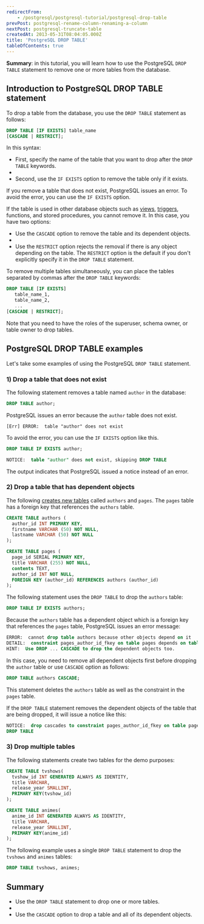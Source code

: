 ```yaml
---
redirectFrom:
    - /postgresql/postgresql-tutorial/postgresql-drop-table
prevPost: postgresql-rename-column-renaming-a-column
nextPost: postgresql-truncate-table
createdAt: 2013-05-31T08:04:05.000Z
title: 'PostgreSQL DROP TABLE'
tableOfContents: true
---
```



**Summary**: in this tutorial, you will learn how to use the PostgreSQL `DROP TABLE` statement to remove one or more tables from the database.

## Introduction to PostgreSQL DROP TABLE statement

To drop a table from the database, you use the `DROP TABLE` statement as follows:

```sql
DROP TABLE [IF EXISTS] table_name
[CASCADE | RESTRICT];
```

In this syntax:

- First, specify the name of the table that you want to drop after the `DROP TABLE` keywords.
-
- Second, use the `IF EXISTS` option to remove the table only if it exists.

If you remove a table that does not exist, PostgreSQL issues an error. To avoid the error, you can use the `IF EXISTS` option.

If the table is used in other database objects such as [views](/postgresql/postgresql-views), [triggers](/postgresql/postgresql-triggers/enable-triggers), functions, and stored procedures, you cannot remove it. In this case, you have two options:

- Use the `CASCADE` option to remove the table and its dependent objects.
-
- Use the `RESTRICT` option rejects the removal if there is any object depending on the table. The `RESTRICT` option is the default if you don't explicitly specify it in the `DROP TABLE` statement.

To remove multiple tables simultaneously, you can place the tables separated by commas after the `DROP TABLE` keywords:

```sql
DROP TABLE [IF EXISTS]
   table_name_1,
   table_name_2,
   ...
[CASCADE | RESTRICT];
```

Note that you need to have the roles of the superuser, schema owner, or table owner to drop tables.

## PostgreSQL DROP TABLE examples

Let's take some examples of using the PostgreSQL `DROP TABLE` statement.

### 1) Drop a table that does not exist

The following statement removes a table named `author` in the database:

```sql
DROP TABLE author;
```

PostgreSQL issues an error because the `author` table does not exist.

```
[Err] ERROR:  table "author" does not exist
```

To avoid the error, you can use the `IF EXISTS` option like this.

```sql
DROP TABLE IF EXISTS author;
```

```sql
NOTICE:  table "author" does not exist, skipping DROP TABLE
```

The output indicates that PostgreSQL issued a notice instead of an error.

### 2) Drop a table that has dependent objects

The following [creates new tables](/postgresql/postgresql-create-table "PostgreSQL CREATE TABLE") called `authors` and `pages`. The `pages` table has a foreign key that references the `authors` table.

```sql
CREATE TABLE authors (
  author_id INT PRIMARY KEY,
  firstname VARCHAR (50) NOT NULL,
  lastname VARCHAR (50) NOT NULL
);

CREATE TABLE pages (
  page_id SERIAL PRIMARY KEY,
  title VARCHAR (255) NOT NULL,
  contents TEXT,
  author_id INT NOT NULL,
  FOREIGN KEY (author_id) REFERENCES authors (author_id)
);
```

The following statement uses the `DROP TABLE` to drop the `authors` table:

```sql
DROP TABLE IF EXISTS authors;
```

Because the `authors` table has a dependent object which is a foreign key that references the `pages` table, PostgreSQL issues an error message:

```sql
ERROR:  cannot drop table authors because other objects depend on it
DETAIL:  constraint pages_author_id_fkey on table pages depends on table authors
HINT:  Use DROP ... CASCADE to drop the dependent objects too.
```

In this case, you need to remove all dependent objects first before dropping the `author` table or use `CASCADE` option as follows:

```sql
DROP TABLE authors CASCADE;
```

This statement deletes the `authors` table as well as the constraint in the `pages` table.

If the `DROP TABLE` statement removes the dependent objects of the table that are being dropped, it will issue a notice like this:

```sql
NOTICE:  drop cascades to constraint pages_author_id_fkey on table pages
DROP TABLE
```

### 3) Drop multiple tables

The following statements create two tables for the demo purposes:

```sql
CREATE TABLE tvshows(
  tvshow_id INT GENERATED ALWAYS AS IDENTITY,
  title VARCHAR,
  release_year SMALLINT,
  PRIMARY KEY(tvshow_id)
);

CREATE TABLE animes(
  anime_id INT GENERATED ALWAYS AS IDENTITY,
  title VARCHAR,
  release_year SMALLINT,
  PRIMARY KEY(anime_id)
);
```

The following example uses a single `DROP TABLE` statement to drop the `tvshows` and `animes` tables:

```sql
DROP TABLE tvshows, animes;
```

## Summary

- Use the `DROP TABLE` statement to drop one or more tables.
-
- Use the `CASCADE` option to drop a table and all of its dependent objects.
